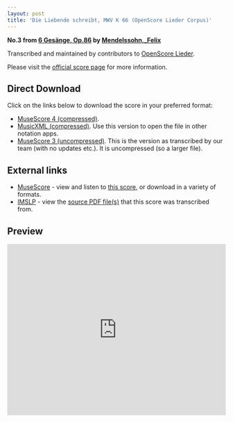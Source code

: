 ```yaml
---
layout: post
title: 'Die Liebende schreibt, MWV K 66 (OpenScore Lieder Corpus)'
---
```


__No.3 from [6 Gesänge, Op.86](https://fourscoreandmore.org/openscore/lieder/Mendelssohn,_Felix/6_Ges%C3%A4nge,_Op.86/) by [Mendelssohn,_Felix](https://fourscoreandmore.org/openscore/lieder/Mendelssohn,_Felix)__

Transcribed and maintained by contributors to [OpenScore Lieder].

Please visit the [official score page] for more information.

[official score page]: https://musescore.com/openscore-lieder-corpus/scores/6989465
[OpenScore Lieder]: https://musescore.com/openscore-lieder-corpus

## Direct Download

Click on the links below to download the score in your preferred format:
- [MuseScore 4 (compressed)](https://fourscoreandmore.org/openscore/lieder/Mendelssohn,_Felix/6_Ges%C3%A4nge,_Op.86/3_Die_Liebende_schreibt,_MWV_K_66.mscz).
- [MusicXML (compressed)](https://fourscoreandmore.org/openscore/lieder/Mendelssohn,_Felix/6_Ges%C3%A4nge,_Op.86/3_Die_Liebende_schreibt,_MWV_K_66.mxl). Use this version to open the file in other notation apps.
- [MuseScore 3 (uncompressed)](https://raw.githubusercontent.com/OpenScore/Lieder/refs/heads/main/scores/Mendelssohn,_Felix/6_Ges%C3%A4nge,_Op.86/3_Die_Liebende_schreibt,_MWV_K_66/lc6989465.mscx). This is the version as transcribed by our team (with no updates etc.). It is uncompressed (so a larger file).

## External links

- [MuseScore] - view and listen to [this score][MuseScore], or download in a variety of formats.
- [IMSLP] - view the [source PDF file(s)][IMSLP] that this score was transcribed from.

[MuseScore]: https://musescore.com/score/6989465
[IMSLP]: https://imslp.org/wiki/Special:ReverseLookup/09356

## Preview

<iframe width="100%" height="394" src="https://musescore.com/openscore-lieder-corpus/scores/6989465/embed" frameborder="0" allowfullscreen allow="autoplay; fullscreen"></iframe>
